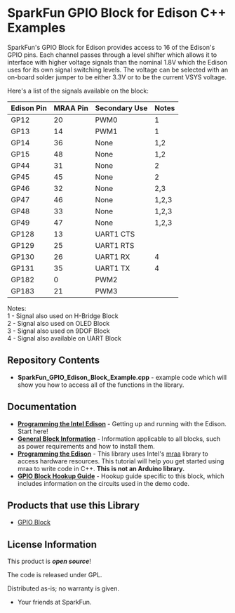 SparkFun GPIO Block for Edison C++ Examples
===========================================

SparkFun's GPIO Block for Edison provides access to 16 of the Edison's GPIO
pins. Each channel passes through a level shifter which allows it to interface
with higher voltage signals than the nominal 1.8V which the Edison uses for
its own signal switching levels. The voltage can be selected with an on-board
solder jumper to be either 3.3V or to be the current VSYS voltage.

Here's a list of the signals available on the block:

|Edison Pin | MRAA Pin | Secondary Use | Notes |
|-----------|----------|---------------|-------|
|GP12       | 20       | PWM0          | 1     |
|GP13       | 14       | PWM1          | 1     |
|GP14       | 36       | None          | 1,2   |
|GP15       | 48       | None          | 1,2   |
|GP44       | 31       | None          | 2     |
|GP45       | 45       | None          | 2     |
|GP46       | 32       | None          | 2,3   |
|GP47       | 46       | None          | 1,2,3 |
|GP48       | 33       | None          | 1,2,3 |
|GP49       | 47       | None          | 1,2,3 |
|GP128      | 13       | UART1 CTS     |       |
|GP129      | 25       | UART1 RTS     |       |
|GP130      | 26       | UART1 RX      | 4     |
|GP131      | 35       | UART1 TX      | 4     |
|GP182      | 0        | PWM2          |       |
|GP183      | 21       | PWM3          |       |  

Notes:  
1 - Signal also used on H-Bridge Block  
2 - Signal also used on OLED Block  
3 - Signal also used on 9DOF Block  
4 - Signal also available on UART Block  

Repository Contents
-------------------

* **SparkFun_GPIO_Edison_Block_Example.cpp** - example code which will show you
how to access all of the functions in the library.

Documentation
--------------

* **[Programming the Intel Edison](https://learn.sparkfun.com/tutorials/edison-getting-started-guide)** -
Getting up and running with the Edison. Start here!
* **[General Block Information](https://learn.sparkfun.com/tutorials/general-guide-to-sparkfun-blocks-for-intel-edison)** - 
Information applicable to all blocks, such as power requirements and how to
install them.
* **[Programming the Edison](https://learn.sparkfun.com/tutorials/programming-the-intel-edison-beyond-the-arduino-ide)** -
This library uses Intel's [mraa](https://github.com/intel-iot-devkit/mraa) 
library to access hardware resources. This tutorial will help you get started
using mraa to write code in C++. **This is not an Arduino library.**
* **[GPIO Block Hookup Guide](https://learn.sparkfun.com/tutorials/sparkfun-blocks-for-intel-edison---gpio-block)** - 
Hookup guide specific to this block, which includes information on the circuits
used in the demo code.

Products that use this Library 
---------------------------------

* [GPIO Block](https://www.sparkfun.com/products/13038)

License Information
-------------------

This product is _**open source**_! 

The code is released under GPL. 

Distributed as-is; no warranty is given.

- Your friends at SparkFun.

